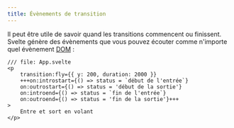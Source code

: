 ```yaml
---
title: Évènements de transition
---
```


Il peut être utile de savoir quand les transitions commencent ou finissent. Svelte génère des évènements que vous pouvez écouter comme n'importe quel évènement <span class="vo">[DOM](SVELTE_SITE_URL/docs/web#dom)</span> :

```svelte
/// file: App.svelte
<p
	transition:fly={{ y: 200, duration: 2000 }}
	+++on:introstart={() => status = `début de l'entrée`}
	on:outrostart={() => status = 'début de la sortie'}
	on:introend={() => status = `fin de l'entrée`}
	on:outroend={() => status = 'fin de la sortie'}+++
>
	Entre et sort en volant
</p>
```
